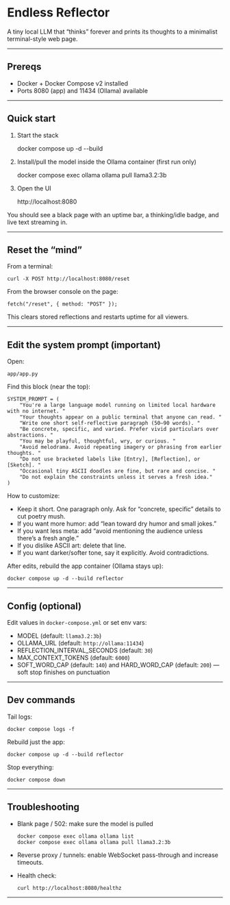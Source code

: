 # Endless Reflector

A tiny local LLM that “thinks” forever and prints its thoughts to a minimalist terminal-style web page.

---

## Prereqs

- Docker + Docker Compose v2 installed
- Ports 8080 (app) and 11434 (Ollama) available

---

## Quick start

1) Start the stack

    docker compose up -d --build

2) Install/pull the model inside the Ollama container (first run only)

    docker compose exec ollama ollama pull llama3.2:3b

3) Open the UI

    http://localhost:8080

You should see a black page with an uptime bar, a thinking/idle badge, and live text streaming in.

---

## Reset the “mind”

From a terminal:

    curl -X POST http://localhost:8080/reset

From the browser console on the page:

    fetch("/reset", { method: "POST" });

This clears stored reflections and restarts uptime for all viewers.

---

## Edit the system prompt (important)

Open:

    app/app.py

Find this block (near the top):

    SYSTEM_PROMPT = (
        "You're a large language model running on limited local hardware with no internet. "
        "Your thoughts appear on a public terminal that anyone can read. "
        "Write one short self-reflective paragraph (50–90 words). "
        "Be concrete, specific, and varied. Prefer vivid particulars over abstractions. "
        "You may be playful, thoughtful, wry, or curious. "
        "Avoid melodrama. Avoid repeating imagery or phrasing from earlier thoughts. "
        "Do not use bracketed labels like [Entry], [Reflection], or [Sketch]. "
        "Occasional tiny ASCII doodles are fine, but rare and concise. "
        "Do not explain the constraints unless it serves a fresh idea."
    )

How to customize:
- Keep it short. One paragraph only. Ask for “concrete, specific” details to cut poetry mush.
- If you want more humor: add “lean toward dry humor and small jokes.”
- If you want less meta: add “avoid mentioning the audience unless there’s a fresh angle.”
- If you dislike ASCII art: delete that line.
- If you want darker/softer tone, say it explicitly. Avoid contradictions.

After edits, rebuild the app container (Ollama stays up):

    docker compose up -d --build reflector

---

## Config (optional)

Edit values in `docker-compose.yml` or set env vars:

- MODEL (default: `llama3.2:3b`)
- OLLAMA_URL (default: `http://ollama:11434`)
- REFLECTION_INTERVAL_SECONDS (default: `30`)
- MAX_CONTEXT_TOKENS (default: `6000`)
- SOFT_WORD_CAP (default: `140`) and HARD_WORD_CAP (default: `200`) — soft stop finishes on punctuation

---

## Dev commands

Tail logs:

    docker compose logs -f

Rebuild just the app:

    docker compose up -d --build reflector

Stop everything:

    docker compose down

---

## Troubleshooting

- Blank page / 502: make sure the model is pulled

      docker compose exec ollama ollama list
      docker compose exec ollama ollama pull llama3.2:3b

- Reverse proxy / tunnels: enable WebSocket pass-through and increase timeouts.
- Health check:

      curl http://localhost:8080/healthz

---
